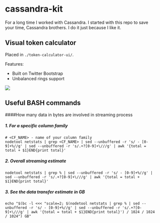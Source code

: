 cassandra-kit
=============

For a long time I worked with Cassandra. I started with this repo to save your time, Cassandra brothers. I do it just because I like it.

## Visual token calculator
Placed in `./token-calculator-ui/`.

Features:
* Built on Twitter Bootstrap
* Unbalanced rings support

![](https://pbs.twimg.com/media/BhNd2IKCcAA4yyx.png:large)

## Useful BASH commands
####How many data in bytes are involved in streaming process
##### 1. For a specific column family

    # <CF_NAME> - name of your column family
    nodetool netstats | grep <CF_NAME> | sed --unbuffered -r 's/ - [0-9]+%//g' | sed --unbuffered -r 's/.+?[0-9]+\///g' | awk '{total = total + $1}END{print total}'
    
##### 2. Overall streaming estimate
     
    nodetool netstats | grep % | sed --unbuffered -r 's/ - [0-9]+%//g' | sed --unbuffered -r 's/.+?[0-9]+\///g' | awk '{total = total + $1}END{print total}'
    
##### 3. See the data transfer estimate in GB

    echo "$(bc -l <<< "scale=2; $(nodetool netstats | grep % | sed --unbuffered -r 's/ - [0-9]+%//g' | sed --unbuffered -r 's/.+?[0-9]+\///g' | awk '{total = total + $1}END{print total}') / 1024 / 1024 / 1024") GB"
    

